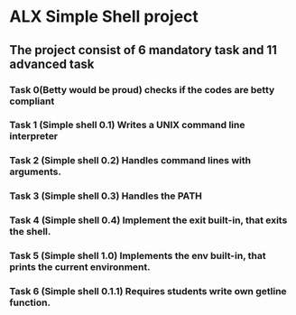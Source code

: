 # ALX Simple Shell project
## The project consist of 6 mandatory task and 11 advanced task
### Task 0(Betty would be proud) checks if the codes are betty compliant
### Task 1 (Simple shell 0.1) Writes a UNIX command line interpreter
### Task 2 (Simple shell 0.2) Handles command lines with arguments.
### Task 3 (Simple shell 0.3) Handles the PATH
### Task 4 (Simple shell 0.4) Implement the exit built-in, that exits the shell.
### Task 5 (Simple shell 1.0) Implements the env built-in, that prints the current environment.
### Task 6 (Simple shell 0.1.1) Requires students write own getline function.


